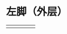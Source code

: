 # 左脚（外层）  
>   
  
<table class="table table-bordered"><tbody><tr ><td  style="width:80%;text-align:left;vertical-align:top;" ></td><td  style="width:20%;text-align:left;vertical-align:top;" ></td></tr></tbody></tbody></table>  
  


<script>document.title="左脚（外层） - 卡牌生存百科 Card Survival Wiki";</script>